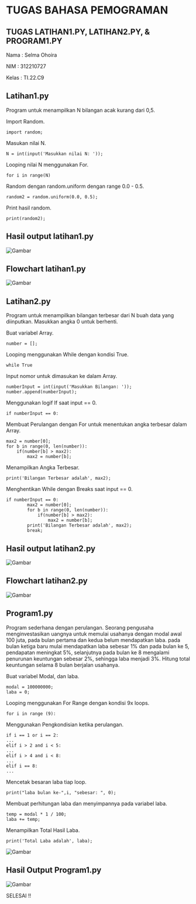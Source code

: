 # TUGAS BAHASA PEMOGRAMAN
## TUGAS LATIHAN1.PY, LATIHAN2.PY, & PROGRAM1.PY

Nama : Selma Ohoira

NIM : 312210727

Kelas : TI.22.C9


## Latihan1.py

Program untuk menampilkan N bilangan acak kurang dari 0,5.

Import Random.

    import random;

Masukan nilai N.

    N = int(input('Masukkan nilai N: '));

Looping nilai N menggunakan For.

    for i in range(N)

Random dengan random.uniform dengan range 0.0 - 0.5.

    random2 = random.uniform(0.0, 0.5);

Print hasil random.

    print(random2);

## Hasil output latihan1.py

![Gambar](gambar/1.png)

## Flowchart latihan1.py

![Gambar](gambar/5.png)


## Latihan2.py
Program untuk menampilkan bilangan terbesar dari N buah data yang diinputkan. Masukkan angka 0 untuk berhenti.

Buat variabel Array.

    number = [];

Looping menggunakan While dengan kondisi True.

    while True

Input nomor untuk dimasukan ke dalam Array.

    numberInput = int(input('Masukkan Bilangan: '));
    number.append(numberInput);

Menggunakan logif If saat input == 0.

    if numberInput == 0:

Membuat Perulangan dengan For untuk menentukan angka terbesar dalam Array.

    max2 = number[0];
    for b in range(0, len(number)):        
        if(number[b] > max2):    
            max2 = number[b];    

Menampilkan Angka Terbesar.

    print('Bilangan Terbesar adalah', max2);

Menghentikan While dengan Breaks saat input == 0.

    if numberInput == 0:
            max2 = number[0];
            for b in range(0, len(number)):        
                if(number[b] > max2):    
                    max2 = number[b];    
            print('Bilangan Terbesar adalah', max2);
            break;

## Hasil output latihan2.py

![Gambar](gambar/2.png)

## Flowchart latihan2.py

![Gambar](gambar/6.png)

## Program1.py
Program sederhana dengan perulangan. Seorang pengusaha menginvestasikan uangnya untuk memulai usahanya dengan modal awal 100 juta, pada bulan pertama dan kedua belum mendapatkan laba. pada bulan ketiga baru mulai mendapatkan laba sebesar 1% dan pada bulan ke 5, pendapatan meningkat 5%, selanjutnya pada bulan ke 8 mengalami penurunan keuntungan sebesar 2%, sehingga laba menjadi 3%. Hitung total keuntungan selama 8 bulan berjalan usahanya.

Buat variabel Modal, dan laba.

    modal = 100000000;
    laba = 0;

Looping menggunakan For Range dengan kondisi 9x loops.

    for i in range (9):

Menggunakan Pengkondisian ketika perulangan.

    if i == 1 or i == 2:
    ...
    elif i > 2 and i < 5:
    ...
    elif i > 4 and i < 8:
    ...
    elif i == 8:
    ...

Mencetak besaran laba tiap loop.

    print("laba bulan ke-",i, "sebesar: ", 0);

Membuat perhitungan laba dan menyimpannya pada variabel laba.

    temp = modal * 1 / 100;
    laba += temp;  

Menampilkan Total Hasil Laba.

    print('Total Laba adalah', laba);

![Gambar](gambar/3.png)

## Hasil Output Program1.py

![Gambar](gambar/4.png)

SELESAI !!